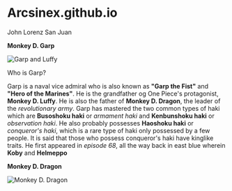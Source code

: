 # Arcsinex.github.io
John Lorenz San Juan

**Monkey D. Garp**

![Garp and Luffy](https://fictionhorizon.com/wp-content/uploads/2021/10/Garp_Delivers_Luffy.png)


Who is Garp?

Garp is a naval vice admiral who is also known as **"Garp the Fist"** and **"Hero of the Marines"**. He is the grandfather og One Piece's protagonist, **Monkey D. Luffy**. He is also the father of **Monkey D. Dragon**, the leader of the *revolutionary army*. Garp has mastered the two common types of haki which are **Busoshoku haki** or *armament haki* and **Kenbunshoku haki** or *observation haki*. He also probably possesses **Haoshoku haki** or *conqueror's haki*, which is a rare type of haki only possessed by a few people. It is said that those who possess conqueror's haki have kinglike traits. He first appeared in *episode 68*, all the way back in east blue wherein **Koby** and **Helmeppo**



**Monkey D. Dragon**

![Monkey D. Dragon](https://static.wikia.nocookie.net/onepiece/images/f/f5/Monkey_D._Dragon_Anime_Infobox.png/revision/latest?cb=20230206153841)


